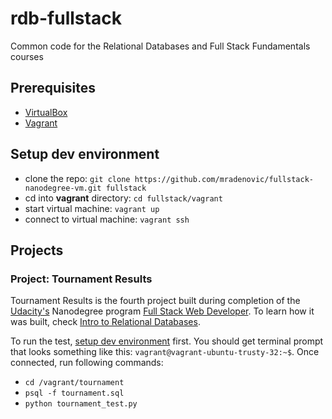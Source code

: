 # rdb-fullstack

Common code for the Relational Databases and Full Stack Fundamentals courses

## Prerequisites

* [VirtualBox](https://www.virtualbox.org/)
* [Vagrant](https://www.vagrantup.com/downloads.html)

## Setup dev environment

* clone the repo: `git clone https://github.com/mradenovic/fullstack-nanodegree-vm.git fullstack`
* cd into **vagrant** directory: `cd fullstack/vagrant`
* start virtual machine: `vagrant up`
* connect to virtual machine: `vagrant ssh`

## Projects

### Project: Tournament Results

Tournament Results is the fourth project built during completion of the [Udacity's](https://www.udacity.com/) Nanodegree program [Full Stack Web Developer](https://www.udacity.com/course/full-stack-web-developer-nanodegree--nd004). To learn how it was built, check [Intro to Relational Databases](https://www.udacity.com/course/intro-to-relational-databases--ud197).


To run the test, [setup dev environment](#setup-dev-environment) first. You should get terminal prompt that looks something like this: `vagrant@vagrant-ubuntu-trusty-32:~$`. Once connected, run following commands:
* `cd /vagrant/tournament`
* `psql -f tournament.sql`
* `python tournament_test.py`
